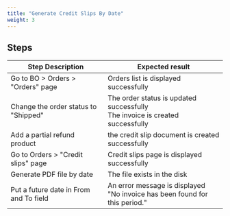 ```yaml
---
title: "Generate Credit Slips By Date"
weight: 3
---
```

## Steps
| Step Description | Expected result |
| ----- | ----- |
| Go to BO > Orders > "Orders" page | Orders list is displayed successfully |
| Change the order status to "Shipped" | The order status is updated successfully<br>The invoice is created successfully |
| Add a partial refund product | the credit slip document is created successfully |
| Go to Orders > "Credit slips" page | Credit slips page is displayed successfully |
| Generate PDF file by date | The file exists in the disk |
| Put a future date in From and To field | An error message is displayed<br>"No invoice has been found for this period." |
